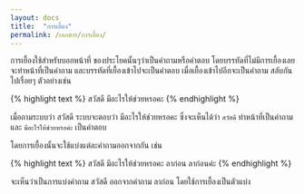 ```yaml
---
layout: docs
title:  "การเยื้อง"
permalink: /เอกสาร/การเยื้อง/
---
```

การเยื้องใช้สำหรับบอกหน้าที่ ของประโยคนั้นๆว่าเป็นคำถามหรือคำตอบ โดยบรรทัดที่ไม่มีการเยื้องเลยจะทำหน้าที่เป็นคำถาม และบรรทัดที่เยื้องเข้าไปจะเป็นคำตอบ เมื่อเยื้องเข้าไปอีกจะเป็นคำถาม สลับกันไปเรื่อยๆ ตัวอย่างเช่น

{% highlight text %}
สวัสดี
  มีอะไรให้ช่วยหรอคะ
{% endhighlight %}

เมื่อถามระบบว่า สวัสดี ระบบจะตอบว่า มีอะไรให้ช่วยหรอคะ ซึ่งจะเห็นได้ว่า `สวัสดี` ทำหน้าที่เป็นคำถาม และ `มีอะไรให้ช่วยหรอค่ะ` เป็นคำตอบ

โดยการเยื้องนั้นจะใช้แบ่งแต่ละคำถามออกจากกัน เช่น

{% highlight text %}
สวัสดี
  มีอะไรให้ช่วยหรอคะ
ลาก่อน
  ลาก่อนค่ะ
{% endhighlight %}

จะเห็นว่าเป็นการแบ่งคำถาม สวัสดี ออกจากคำถาม ลาก่อน โดยใช้การเยื้องเป็นตัวแบ่ง
